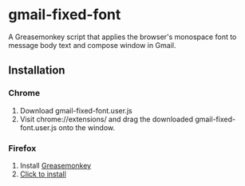 # gmail-fixed-font

A Greasemonkey script that applies the browser's monospace font to message body text and compose window in Gmail.

## Installation
### Chrome
1. Download gmail-fixed-font.user.js
2. Visit chrome://extensions/ and drag the downloaded gmail-fixed-font.user.js onto the window.

### Firefox
1. Install [Greasemonkey](https://addons.mozilla.org/firefox/addon/748)
2. [Click to install](https://github.com/dooferlad/gmail-fixed-font/raw/master/gmail-fixed-font.user.js)
